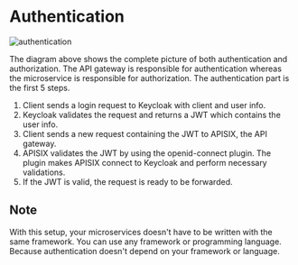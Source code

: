 # Authentication

![authentication](https://github.com/ahmsay/Solidvessel/assets/22731894/5158f601-c9fe-4627-b636-46fdd9a76029)

The diagram above shows the complete picture of both authentication and authorization. The API gateway is responsible 
for authentication whereas the microservice is responsible for authorization. The authentication part is the
first 5 steps.

1. Client sends a login request to Keycloak with client and user info.
2. Keycloak validates the request and returns a JWT which contains the user info.
3. Client sends a new request containing the JWT to APISIX, the API gateway.
4. APISIX validates the JWT by using the openid-connect plugin. The plugin makes APISIX connect to Keycloak and perform 
necessary validations.
5. If the JWT is valid, the request is ready to be forwarded.

## Note
With this setup, your microservices doesn't have to be written with the same framework. You can use any framework or
programming language. Because authentication doesn't depend on your framework or language.